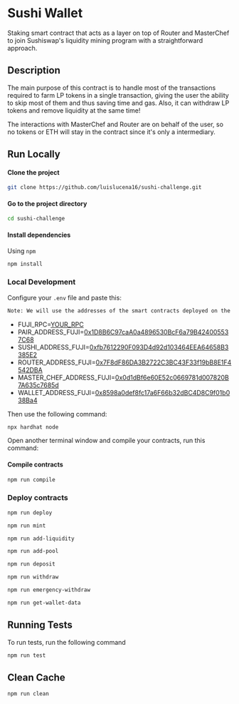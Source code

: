 # Sushi Wallet

Staking smart contract that acts as a layer on top of Router and MasterChef to join Sushiswap's liquidity mining program with a straightforward approach.

## Description

The main purpose of this contract is to handle most of the transactions required to farm LP tokens in a single transaction, giving the user the ability to skip most of them and thus saving time and gas. Also, it can withdraw LP tokens and remove liquidity at the same time!

The interactions with MasterChef and Router are on behalf of the user, so no tokens or ETH will stay in the contract since it's only a intermediary.

## Run Locally

#### Clone the project

```bash
git clone https://github.com/luislucena16/sushi-challenge.git
```

#### Go to the project directory

```bash
cd sushi-challenge
```

#### Install dependencies

Using `npm`

```bash
npm install
```



### Local Development

Configure your `.env` file and paste this:

```bash
Note: We will use the addresses of the smart contracts deployed on the fuji test network
```
- FUJI_RPC=[YOUR_RPC](https://chainlist.org/?testnets=true&search=fuji)
- PAIR_ADDRESS_FUJI=[0x1D8B6C97caA0a4896530BcF6a79B424005537C68](https://testnet.snowtrace.io/address/0x1D8B6C97caA0a4896530BcF6a79B424005537C68)
- SUSHI_ADDRESS_FUJI=[0xfb7612290F093D4d92d103464EEA64658B3385E2](https://testnet.snowtrace.io/address/0xfb7612290F093D4d92d103464EEA64658B3385E2)
- ROUTER_ADDRESS_FUJI=[0x7F8dF86DA3B2722C3BC43F33f19bB8E1F4542DBA](https://testnet.snowtrace.io/address/0x7F8dF86DA3B2722C3BC43F33f19bB8E1F4542DBA)
- MASTER_CHEF_ADDRESS_FUJI=[0x0d1dBf6e60E52c0669781d007820B7A635c7685d](https://testnet.snowtrace.io/address/0x0d1dBf6e60E52c0669781d007820B7A635c7685d)
- WALLET_ADDRESS_FUJI=[0x8598a0def8fc17a6F66b32dBC4D8C9f01b038Ba4](https://testnet.snowtrace.io/address/0x8598a0def8fc17a6F66b32dBC4D8C9f01b038Ba4)

Then use the following command:

```bash
npx hardhat node
```

Open another terminal window and compile your contracts, run this command:

#### Compile contracts

```bash
npm run compile
```

### Deploy contracts

```bash
npm run deploy
```

```bash
npm run mint
```

```bash
npm run add-liquidity
```

```bash
npm run add-pool
```

```bash
npm run deposit
```

```bash
npm run withdraw
```

```bash
npm run emergency-withdraw
```

```bash
npm run get-wallet-data
```

## Running Tests

To run tests, run the following command

```bash
npm run test
```

## Clean Cache

```bash
npm run clean
```